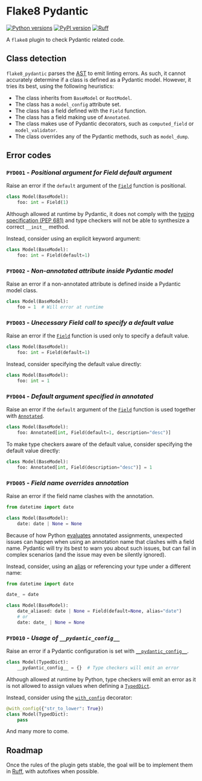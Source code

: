 # Flake8 Pydantic

[![Python versions](https://img.shields.io/pypi/pyversions/flake8-pydantic.svg)](https://www.python.org/downloads/)
[![PyPI version](https://img.shields.io/pypi/v/flake8-pydantic.svg)](https://pypi.org/project/flake8-pydantic/)
[![Ruff](https://img.shields.io/endpoint?url=https://raw.githubusercontent.com/astral-sh/ruff/main/assets/badge/v2.json)](https://github.com/astral-sh/ruff)

A `flake8` plugin to check Pydantic related code.

## Class detection

`flake8_pydantic` parses the [AST](https://docs.python.org/3/library/ast.html) to emit linting errors. As such,
it cannot accurately determine if a class is defined as a Pydantic model. However, it tries its best, using the following heuristics:
- The class inherits from `BaseModel` or `RootModel`.
- The class has a `model_config` attribute set.
- The class has a field defined with the `Field` function.
- The class has a field making use of `Annotated`.
- The class makes use of Pydantic decorators, such as `computed_field` or `model_validator`.
- The class overrides any of the Pydantic methods, such as `model_dump`.

## Error codes

### `PYD001` - *Positional argument for Field default argument*

Raise an error if the `default` argument of the [`Field`](https://docs.pydantic.dev/latest/api/fields/#pydantic.fields.Field) function is positional.

```python
class Model(BaseModel):
    foo: int = Field(1)
```

Although allowed at runtime by Pydantic, it does not comply with the [typing specification (PEP 681)](https://typing.readthedocs.io/en/latest/spec/dataclasses.html#field-specifier-parameters) and type checkers will not be able to synthesize a correct `__init__` method.

Instead, consider using an explicit keyword argument:

```python
class Model(BaseModel):
    foo: int = Field(default=1)
```

### `PYD002` - *Non-annotated attribute inside Pydantic model*

Raise an error if a non-annotated attribute is defined inside a Pydantic model class.

```python
class Model(BaseModel):
    foo = 1  # Will error at runtime
```

### `PYD003` - *Unecessary Field call to specify a default value*

Raise an error if the [`Field`](https://docs.pydantic.dev/latest/api/fields/#pydantic.fields.Field) function
is used only to specify a default value.

```python
class Model(BaseModel):
    foo: int = Field(default=1)
```

Instead, consider specifying the default value directly:

```python
class Model(BaseModel):
    foo: int = 1
```

### `PYD004` - *Default argument specified in annotated*

Raise an error if the `default` argument of the [`Field`](https://docs.pydantic.dev/latest/api/fields/#pydantic.fields.Field) function is used together with [`Annotated`](https://docs.python.org/3/library/typing.html#typing.Annotated).

```python
class Model(BaseModel):
    foo: Annotated[int, Field(default=1, description="desc")]
```

To make type checkers aware of the default value, consider specifying the default value directly:

```python
class Model(BaseModel):
    foo: Annotated[int, Field(description="desc")] = 1
```

### `PYD005` - *Field name overrides annotation*

Raise an error if the field name clashes with the annotation.

```python
from datetime import date

class Model(BaseModel):
    date: date | None = None
```

Because of how Python [evaluates](https://docs.python.org/3/reference/simple_stmts.html#annassign)
annotated assignments, unexpected issues can happen when using an annotation name that clashes with a field
name. Pydantic will try its best to warn you about such issues, but can fail in complex scenarios (and the
issue may even be silently ignored).

Instead, consider, using an [alias](https://docs.pydantic.dev/latest/concepts/fields/#field-aliases) or referencing your type under a different name:

```python
from datetime import date

date_ = date

class Model(BaseModel):
    date_aliased: date | None = Field(default=None, alias="date")
    # or
    date: date_ | None = None
```

### `PYD010` - *Usage of `__pydantic_config__`*

Raise an error if a Pydantic configuration is set with [`__pydantic_config__`](https://docs.pydantic.dev/dev/concepts/config/#configuration-with-dataclass-from-the-standard-library-or-typeddict).

```python
class Model(TypedDict):
    __pydantic_config__ = {}  # Type checkers will emit an error
```

Although allowed at runtime by Python, type checkers will emit an error as it is not allowed to assign values when defining a [`TypedDict`](https://docs.python.org/3/library/typing.html#typing.TypedDict).

Instead, consider using the [`with_config`](https://docs.pydantic.dev/dev/api/config/#pydantic.config.with_config) decorator:

```python
@with_config({"str_to_lower": True})
class Model(TypedDict):
    pass
```

And many more to come.

## Roadmap

Once the rules of the plugin gets stable, the goal will be to implement them in [Ruff](https://github.com/astral-sh/ruff), with autofixes when possible.

